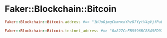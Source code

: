 # Faker::Blockchain::Bitcoin

```ruby
Faker::Blockchain::Bitcoin.address #=> "1HUoGjmgChmnxxYhz87YytV4gVjfPaExmh"

Faker::Blockchain::Bitcoin.testnet_address #=> "0x827CcFB5596BC8845FD97AcE7792D431e86d17b6"
```
